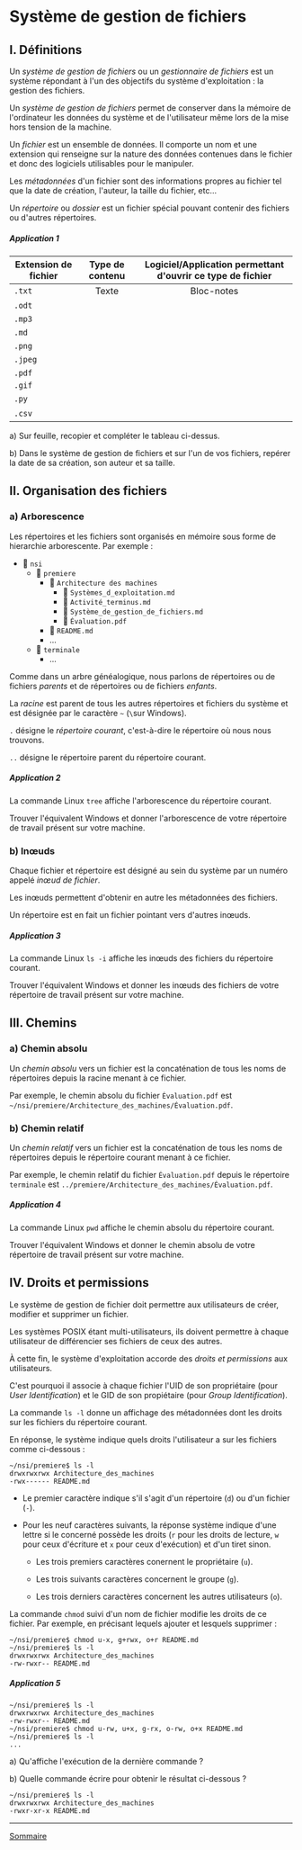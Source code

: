 # Système de gestion de fichiers

## I. Définitions

Un *système de gestion de fichiers* ou un *gestionnaire de fichiers* est un système répondant à l'un des objectifs du système d'exploitation : la gestion des fichiers.

Un *système de gestion de fichiers* permet de conserver dans la mémoire de l'ordinateur les données du système et de l'utilisateur même lors de la mise hors tension de la machine.

Un *fichier* est un ensemble de données. Il comporte un nom et une extension qui renseigne sur la nature des données contenues dans le fichier et donc des logiciels utilisables pour le manipuler.

Les *métadonnées* d'un fichier sont des informations propres au fichier tel que la date de création, l'auteur, la taille du fichier, etc...

Un *répertoire* ou *dossier* est un fichier spécial pouvant contenir des fichiers ou d'autres répertoires.

##### Application 1

| Extension de fichier | Type de contenu | Logiciel/Application permettant d'ouvrir ce type de fichier |
| --- | :---: | :---: |
| `.txt` | Texte | Bloc-notes |
| `.odt` | | |
| `.mp3` | | |
| `.md`  | | |
| `.png` | | |
| `.jpeg`| | |
| `.pdf` | | |
| `.gif` | | |
| `.py`  | | |
| `.csv` | | |

a) Sur feuille, recopier et compléter le tableau ci-dessus.

b) Dans le système de gestion de fichiers et sur l'un de vos fichiers, repérer la date de sa création, son auteur et sa taille.

## II. Organisation des fichiers

### a) Arborescence

Les répertoires et les fichiers sont organisés en mémoire sous forme de hierarchie arborescente. Par exemple :

- :file_folder: `nsi`
    - :file_folder: `premiere`
        - :file_folder: `Architecture des machines`
            - :page_facing_up: `Systèmes_d_exploitation.md`
            - :page_facing_up: `Activité_terminus.md`
            - :page_facing_up: `Système_de_gestion_de_fichiers.md`
            - :page_facing_up: `Évaluation.pdf`
        - :page_facing_up: `README.md`
        - ...
    - :file_folder: `terminale`
        - ...

Comme dans un arbre généalogique, nous parlons de répertoires ou de fichiers *parents* et de répertoires ou de fichiers *enfants*.

La *racine* est parent de tous les autres répertoires et fichiers du système et est désignée par le caractère `~` (`\`sur Windows).

`.` désigne le *répertoire courant*, c'est-à-dire le répertoire où nous nous trouvons.

`..` désigne le répertoire parent du répertoire courant.

##### Application 2

La commande Linux `tree` affiche l'arborescence du répertoire courant.

Trouver l'équivalent Windows et donner l'arborescence de votre répertoire de travail présent sur votre machine.

### b) Inœuds

Chaque fichier et répertoire est désigné au sein du système par un numéro appelé *inœud de fichier*.

Les inœuds permettent d'obtenir en autre les métadonnées des fichiers.

Un répertoire est en fait un fichier pointant vers d'autres inœuds.

##### Application 3

La commande Linux `ls -i` affiche les inœuds des fichiers du répertoire courant.

Trouver l'équivalent Windows et donner les inœuds des fichiers de votre répertoire de travail présent sur votre machine.

## III. Chemins

### a) Chemin absolu

Un *chemin absolu* vers un fichier est la concaténation de tous les noms de répertoires depuis la racine menant à ce fichier.

Par exemple, le chemin absolu du fichier `Évaluation.pdf` est `~/nsi/premiere/Architecture_des_machines/Évaluation.pdf`.

### b) Chemin relatif

Un *chemin relatif* vers un fichier est la concaténation de tous les noms de répertoires depuis le répertoire courant menant à ce fichier.

Par exemple, le chemin relatif du fichier `Évaluation.pdf` depuis le répertoire `terminale` est `../premiere/Architecture_des_machines/Évaluation.pdf`.

##### Application 4

La commande Linux `pwd` affiche le chemin absolu du répertoire courant.

Trouver l'équivalent Windows et donner le chemin absolu de votre répertoire de travail présent sur votre machine.

## IV. Droits et permissions

Le système de gestion de fichier doit permettre aux utilisateurs de créer, modifier et supprimer un fichier.

Les systèmes POSIX étant multi-utilisateurs, ils doivent permettre à chaque utilisateur de différencier ses fichiers de ceux des autres.

À cette fin, le système d'exploitation accorde des *droits et permissions* aux utilisateurs.

C'est pourquoi il associe à chaque fichier l'UID de son propriétaire (pour *User Identification*) et le GID de son propiétaire (pour *Group Identification*).

La commande `ls -l` donne un affichage des métadonnées dont les droits sur les fichiers du répertoire courant.

En réponse, le système indique quels droits l'utilisateur a sur les fichiers comme ci-dessous :

```
~/nsi/premiere$ ls -l
drwxrwxrwx Architecture_des_machines
-rwx------ README.md
```

- Le premier caractère indique s'il s'agit d'un répertoire (`d`) ou d'un fichier (`-`).

- Pour les neuf caractères suivants, la réponse système indique d'une lettre si le concerné possède les droits (`r` pour les droits de lecture, `w` pour ceux d'écriture et `x` pour ceux d'exécution) et d'un tiret sinon.

    + Les trois premiers caractères conernent le propriétaire (`u`).

    + Les trois suivants caractères concernent le groupe (`g`).

    + Les trois derniers caractères concernent les autres utilisateurs (`o`).

La commande `chmod` suivi d'un nom de fichier modifie les droits de ce fichier. Par exemple, en précisant lequels ajouter et lesquels supprimer :

```
~/nsi/premiere$ chmod u-x, g+rwx, o+r README.md
~/nsi/premiere$ ls -l
drwxrwxrwx Architecture_des_machines
-rw-rwxr-- README.md
```

##### Application 5

```
~/nsi/premiere$ ls -l
drwxrwxrwx Architecture_des_machines
-rw-rwxr-- README.md
~/nsi/premiere$ chmod u-rw, u+x, g-rx, o-rw, o+x README.md
~/nsi/premiere$ ls -l
...
```

a) Qu'affiche l'exécution de la dernière commande ?

b) Quelle commande écrire pour obtenir le résultat ci-dessous ?

```
~/nsi/premiere$ ls -l
drwxrwxrwx Architecture_des_machines
-rwxr-xr-x README.md
```

________________

[Sommaire](./../README.md)
